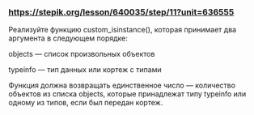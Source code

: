 ### https://stepik.org/lesson/640035/step/11?unit=636555

Реализуйте функцию custom_isinstance(), которая принимает два аргумента в следующем порядке:


objects — список произвольных объектов

typeinfo — тип данных или кортеж с типами


Функция должна возвращать единственное число — количество объектов из списка objects, которые принадлежат типу typeinfo или одному из типов, если был передан кортеж.
